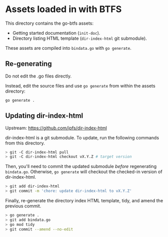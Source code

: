 # Assets loaded in with BTFS

This directory contains the go-btfs assets:

* Getting started documentation (`init-doc`).
* Directory listing HTML template (`dir-index-html` git submodule).

These assets are compiled into `bindata.go` with `go generate`.

## Re-generating

Do not edit the .go files directly.

Instead, edit the source files and use `go generate` from within the
assets directory:

```
go generate .
```

## Updating dir-index-html

Upstream: https://github.com/ipfs/dir-index-html

dir-index-html is a git submodule. To update, run the following commands from
this directory.

```bash
> git -C dir-index-html pull
> git -C dir-index-html checkout vX.Y.Z # target version
```

Then, you'll need to commit the updated submodule _before_ regenerating
`bindata.go`. Otherwise, `go generate` will checkout the checked-in version of
dir-index-html.

```bash
> git add dir-index-html
> git commit -m 'chore: update dir-index-html to vX.Y.Z'
```

Finally, re-generate the directory index HTML template, tidy, and amend the previous
commit.

```bash
> go generate .
> git add bindata.go
> go mod tidy
> git commit --amend --no-edit

```

